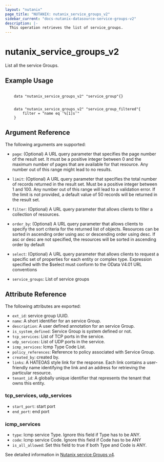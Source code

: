 ```yaml
---
layout: "nutanix"
page_title: "NUTANIX: nutanix_service_groups_v2"
sidebar_current: "docs-nutanix-datasource-service-groups-v2"
description: |-
  This operation retrieves the list of service_groups.
---
```


# nutanix_service_groups_v2

List all the service Groups.

## Example Usage

``` hcl

    data "nutanix_service_groups_v2" "service_group"{}


    data "nutanix_service_groups_v2" "service_group_filtered"{
        filter = "name eq '%[1]s'"
    }

```


## Argument Reference

The following arguments are supported:

* `page`: (Optional) A URL query parameter that specifies the page number of the result set. It must be a positive integer between 0 and the maximum number of pages that are available for that resource. Any number out of this range might lead to no results.
* `limit`: (Optional) A URL query parameter that specifies the total number of records returned in the result set. Must be a positive integer between 1 and 100. Any number out of this range will lead to a validation error. If the limit is not provided, a default value of 50 records will be returned in the result set.
* `filter`: (Optional) A URL query parameter that allows clients to filter a collection of resources.
* `order_by`: (Optional) A URL query parameter that allows clients to specify the sort criteria for the returned list of objects. Resources can be sorted in ascending order using asc or descending order using desc. If asc or desc are not specified, the resources will be sorted in ascending order by default
* `select`: (Optional) A URL query parameter that allows clients to request a specific set of properties for each entity or complex type. Expression specified with the $select must conform to the OData V4.01 URL conventions

* `service_groups`: List of service groups


## Attribute Reference

The following attributes are exported:

* `ext_id`: service group UUID.
* `name`: A short identifier for an service Group.
* `description`: A user defined annotation for an service Group.
* `is_system_defined`: Service Group is system defined or not.
* `tcp_services`: List of TCP ports in the service.
* `udp_services`: List of UDP ports in the service.
* `icmp_services`: Icmp Type Code List.
* `policy_references`: Reference to policy associated with Service Group.
* `created_by`: created by.
* `links`: A HATEOAS style link for the response. Each link contains a user-friendly name identifying the link and an address for retrieving the particular resource.
* `tenant_id`: A globally unique identifier that represents the tenant that owns this entity. 


### tcp_services, udp_services
* `start_port`: start port
* `end_port`: end port

### icmp_services
* `type`: Icmp service Type. Ignore this field if Type has to be ANY.
* `code`: Icmp service Code. Ignore this field if Code has to be ANY
* `is_all_allowed`: Set this field to true if both Type and Code is ANY.




See detailed information in [Nutanix service Groups v4](https://developers.nutanix.com/api-reference?namespace=microseg&version=v4.0).